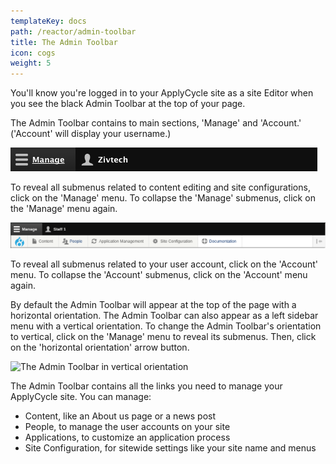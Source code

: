 ```yaml
---
templateKey: docs
path: /reactor/admin-toolbar
title: The Admin Toolbar
icon: cogs
weight: 5
---
```

You'll know you're logged in to your ApplyCycle site as a site Editor when you see the black Admin Toolbar at the top of your page.

The Admin Toolbar contains to main sections, 'Manage' and 'Account.' ('Account' will display your username.)

![The Admin Toolbar](media/admin-toolbar.png)

To reveal all submenus related to content editing and site configurations, click on the 'Manage' menu.  To collapse the 'Manage' submenus, click on the 'Manage' menu again.  

![The expanded Admin Toolbar](media/admin-toolbar-open.png)

To reveal all submenus related to your user account, click on the 'Account' menu.  To collapse the 'Account' submenus, click on the 'Account' menu again.  

By default the Admin Toolbar will appear at the top of the page with a horizontal orientation.  The Admin Toolbar can also appear as a left sidebar menu with a vertical orientation.  To change the Admin Toolbar's orientation to vertical, click on the 'Manage' menu to reveal its submenus.   Then, click on the 'horizontal orientation' arrow button.

![The Admin Toolbar in vertical orientation](/img/screenshot-from-2018-11-08-17-21-27.png)

The Admin Toolbar contains all the links you need to manage your ApplyCycle site. You can manage:

* Content, like an About us page or a news post
* People, to manage the user accounts on your site
* Applications, to customize an application process
* Site Configuration, for sitewide settings like your site name and menus

